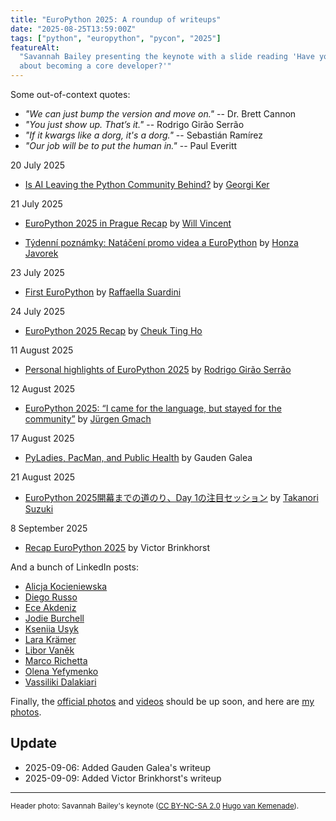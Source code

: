 ```yaml
---
title: "EuroPython 2025: A roundup of writeups"
date: "2025-08-25T13:59:00Z"
tags: ["python", "europython", "pycon", "2025"]
featureAlt:
  "Savannah Bailey presenting the keynote with a slide reading 'Have you ever thought
  about becoming a core developer?'"
---
```


Some out-of-context quotes:

- _"We can just bump the version and move on."_ -- Dr. Brett Cannon
- _"You just show up. That’s it."_ -- Rodrigo Girão Serrão
- _"If it kwargs like a dorg, it's a dorg."_ -- Sebastián Ramírez
- _"Our job will be to put the human in."_ -- Paul Everitt

20 July 2025

- [Is AI Leaving the Python Community Behind?](https://georgiker.com/blog/is-ai-leaving-python-community-behind/)
  by [Georgi Ker](https://mastodon.social/@georgically/114891414072680058)

21 July 2025

- [EuroPython 2025 in Prague Recap](https://wsvincent.com/europython2025-recap/) by
  [Will Vincent](https://fosstodon.org/@wsvincent/114891651350217561)

- [Týdenní poznámky: Natáčení promo videa a EuroPython](https://honzajavorek.cz/blog/tydenni-poznamky-nataceni-promo-videa-a-europython/#europython)
  by [Honza Javorek](https://mastodonczech.cz/@honzajavorek/114892035602713856)

23 July 2025

- [First EuroPython](https://raffaella.bearblog.dev/first-europython/) by
  [Raffaella Suardini](https://mastodon.social/@raffaellasuardini/114908865884572072)

24 July 2025

- [EuroPython 2025 Recap](https://cheuk.dev/posts/2025-07-24-europython25-recap/) by
  [Cheuk Ting Ho](https://fosstodon.org/@cheukting_ho/114913173274810806/)

11 August 2025

- [Personal highlights of EuroPython 2025](https://mathspp.com/blog/personal-highlights-of-europython-2025)
  by [Rodrigo Girão Serrão](https://bsky.app/profile/mathspp.com/post/3lw4z7e4nds2p)

12 August 2025

- [EuroPython 2025: “I came for the language, but stayed for the community”](https://discourse.ubuntu.com/t/europython-2025-i-came-for-the-language-but-stayed-for-the-community/65986)
  by [Jürgen Gmach](https://fosstodon.org/@jugmac00/115016290243228831)

17 August 2025

- [PyLadies, PacMan, and Public Health](https://www.gaudengalea.com/blog/pyladies-pacman-and-public-health/)
  by Gauden Galea

21 August 2025

- [EuroPython 2025開幕までの道のり⁠⁠、Day 1の注目セッション](https://gihyo.jp/article/2025/08/europython-2025-01)
  by [Takanori Suzuki](https://github.com/takanory)

8 September 2025

- [Recap EuroPython 2025](https://blog.qstars.nl/posts/europython-2025/) by Victor
  Brinkhorst

And a bunch of LinkedIn posts:

- [Alicja Kocieniewska](https://www.linkedin.com/posts/activity-7353091873093181442-jUko)
- [Diego Russo](https://www.linkedin.com/posts/diegor_back-fromeuropython-2025and-still-buzzing-activity-7353354177646845953-4nNo)
- [Ece Akdeniz](https://www.linkedin.com/posts/ece-akdeniz_europython2025-python-ai-ugcPost-7353399096734375936-8_LF)
- [Jodie Burchell](https://www.linkedin.com/posts/jodieburchell_last-weeks-europython-was-one-of-the-most-ugcPost-7354418947993042947-NsXG/)
- [Kseniia Usyk](https://www.linkedin.com/posts/kseniia-usyk_europython2025-pythoncommunity-opensource-ugcPost-7352790573398818818-RkFf)
- [Lara Krämer](https://www.linkedin.com/posts/lara-kraemer_i-went-to-my-first-europython-in-prague-ugcPost-7355554412565536769-Au4o)
- [Libor Vaněk](https://www.linkedin.com/posts/libor-vanek_europython-europython2025-activity-7353313753125322754-feTT)
- [Marco Richetta](https://www.linkedin.com/posts/marco-richetta_a-week-since-europython-ended-the-post-conference-ugcPost-7354551181865578496-cTw1)
- [Olena Yefymenko](https://www.linkedin.com/posts/o-yefymenko_last-week-i-participated-in-a-major-conference-activity-7355536964810416153-sPP2)
- [Vassiliki Dalakiari](https://www.linkedin.com/posts/activity-7355237790462148608-VYL-)

Finally, the [official photos](https://www.flickr.com/photos/europython) and
[videos](https://www.youtube.com/@EuroPythonConference) should be up soon, and here are
[my photos](https://www.flickr.com/photos/hugovk/collections/72157724094370661/).

## Update

- 2025-09-06: Added Gauden Galea's writeup
- 2025-09-09: Added Victor Brinkhorst's writeup

---

<small>Header photo: Savannah Bailey's keynote
(<a target="_blank" rel="noopener noreferrer" href="https://creativecommons.org/licenses/by-nc-sa/2.0/">CC
BY-NC-SA 2.0</a>
[Hugo van Kemenade](https://www.flickr.com/photos/hugovk/54735485531/in/album-72177720328581986)).</small>
